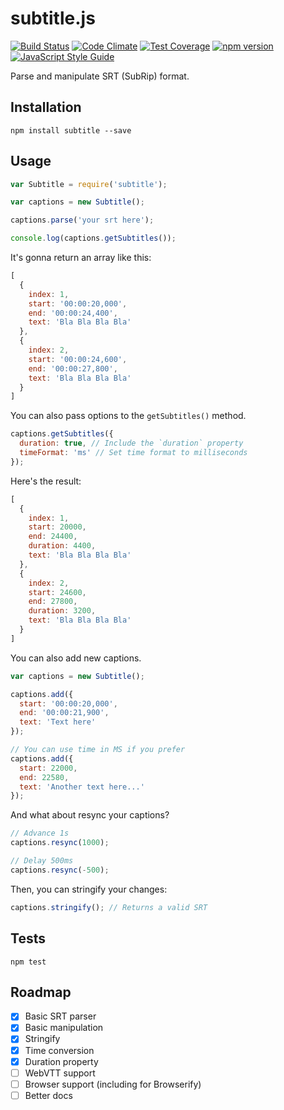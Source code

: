 
# subtitle.js

[![Build Status](https://travis-ci.org/gsantiago/subtitle.js.svg?branch=master)](https://travis-ci.org/gsantiago/subtitle.js)
[![Code Climate](https://codeclimate.com/github/gsantiago/subtitle.js/badges/gpa.svg)](https://codeclimate.com/github/gsantiago/subtitle.js)
[![Test Coverage](https://codeclimate.com/github/gsantiago/subtitle.js/badges/coverage.svg)](https://codeclimate.com/github/gsantiago/subtitle.js)
[![npm version](https://badge.fury.io/js/subtitle.svg)](http://badge.fury.io/js/subtitle)
[![JavaScript Style Guide](https://img.shields.io/badge/code%20style-standard-brightgreen.svg)](http://standardjs.com/)

Parse and manipulate SRT (SubRip) format.

## Installation

`npm install subtitle --save`

## Usage

```javascript
var Subtitle = require('subtitle');

var captions = new Subtitle();

captions.parse('your srt here');

console.log(captions.getSubtitles());

```

It's gonna return an array like this:

```javascript
[
  {
    index: 1,
    start: '00:00:20,000',
    end: '00:00:24,400',
    text: 'Bla Bla Bla Bla'
  },
  {
    index: 2,
    start: '00:00:24,600',
    end: '00:00:27,800',
    text: 'Bla Bla Bla Bla'
  }
]
```

You can also pass options to the `getSubtitles()` method.

```javascript
captions.getSubtitles({
  duration: true, // Include the `duration` property
  timeFormat: 'ms' // Set time format to milliseconds
});
```

Here's the result:

```javascript
[
  {
    index: 1,
    start: 20000,
    end: 24400,
    duration: 4400,
    text: 'Bla Bla Bla Bla'
  },
  {
    index: 2,
    start: 24600,
    end: 27800,
    duration: 3200,
    text: 'Bla Bla Bla Bla'
  }
]
```

You can also add new captions.

```javascript
var captions = new Subtitle();

captions.add({
  start: '00:00:20,000',
  end: '00:00:21,900',
  text: 'Text here'
});

// You can use time in MS if you prefer
captions.add({
  start: 22000,
  end: 22580,
  text: 'Another text here...'
});
```

And what about resync your captions?

```javascript
// Advance 1s
captions.resync(1000);

// Delay 500ms
captions.resync(-500);
```

Then, you can stringify your changes:

```javascript
captions.stringify(); // Returns a valid SRT
```

## Tests

`npm test`

## Roadmap
* [x] Basic SRT parser
* [x] Basic manipulation
* [x] Stringify
* [x] Time conversion
* [x] Duration property
* [ ] WebVTT support
* [ ] Browser support (including for Browserify)
* [ ] Better docs
